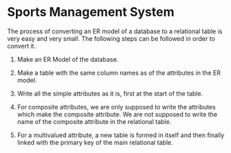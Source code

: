# Sports Management System

The process of converting an ER model of a database to a relational table is very easy and very small. The following steps can be followed in order to convert it.

1. Make an ER Model of the database.

2. Make a table with the same column names as of the attributes in the ER model.

3. Write all the simple attributes as it is, first at the start of the table.

4. For composite attributes, we are only supposed to write the attributes which make the composite attribute. We are not supposed to write the name of the composite attribute in the relational table.

5. For a multivalued attribute, a new table is formed in itself and then finally linked with the primary key of the main relational table.
